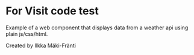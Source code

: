# For Visit code test
Example of a web component that displays data from a weather api using plain js/css/html.

Created by Ilkka Mäki-Fränti

